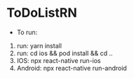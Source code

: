 # ToDoListRN
* To run: 
1. run: yarn install 
2. run: cd ios && pod install && cd .. 
3. IOS: npx react-native run-ios
4. Android: npx react-native run-android
